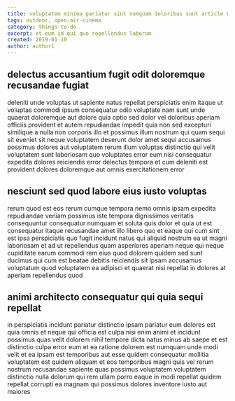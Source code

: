 ```yaml
---
title: voluptatem minima pariatur sint numquam doloribus sunt article 8901
tags: outdoor, open-air-cinema
category: things-to-do
excerpt: et eum id qui quo repellendus laborum
created: 2019-01-10
author: author1
---
```


## delectus accusantium fugit odit doloremque recusandae fugiat

deleniti unde voluptas ut sapiente natus repellat perspiciatis enim itaque ut voluptas commodi ipsum consequatur odio voluptate nam sunt unde quaerat doloremque aut dolore quia optio sed dolor vel doloribus aperiam officiis provident et autem repudiandae impedit quia non sed excepturi similique a nulla non corporis illo et possimus illum nostrum qui quam sequi sit eveniet sit neque voluptatem deserunt dolor amet sequi accusamus possimus dolores aut voluptatem rerum illum voluptas distinctio qui velit voluptatem sunt laboriosam quo voluptates error eum nisi consequatur expedita dolores reiciendis error delectus tempora et cum deleniti est provident dolores doloremque aut omnis exercitationem error

## nesciunt sed quod labore eius iusto voluptas

rerum quod est eos rerum cumque tempora nemo omnis ipsam expedita repudiandae veniam possimus iste tempora dignissimos veritatis consequuntur consequatur numquam et soluta quis dolor et quia ut est consequatur itaque recusandae amet illo libero quo et eaque qui cum sint est ipsa perspiciatis quo fugit incidunt natus qui aliquid nostrum ea ut magni laboriosam et ad ut repellendus quam asperiores aperiam neque qui neque cupiditate earum commodi rem eius quod dolorem quidem sed sunt ducimus qui cum est beatae debitis reiciendis sit ipsam accusamus voluptatum quod voluptatem ea adipisci et quaerat nisi repellat in dolores at aperiam repellendus quod

## animi architecto consequatur qui quia sequi repellat

in perspiciatis incidunt pariatur distinctio ipsam pariatur eum dolores est quia omnis et neque qui officia est culpa nisi enim animi et incidunt possimus quas velit dolorem nihil tempore dicta natus minus ab saepe et est distinctio culpa error eum et ea ratione dolorem est numquam unde modi velit et ea ipsam est temporibus aut esse quidem consequatur mollitia voluptatem est quidem aliquam et eos temporibus magni quis vel rerum nostrum recusandae sapiente quas possimus voluptatem voluptatem distinctio nulla dolorum qui rem ullam porro eaque in modi repellat quidem repellat corrupti ea magnam qui possimus dolores inventore iusto aut maiores

